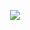 <p align="center">
 <img src="https://readme-typing-svg.herokuapp.com?duration=1000&color=F7F7F7&background=000000&center=true&vCenter=true&multiline=true&width=500&height=100&lines=I+am+BIJAYA+SHAH;Passionate+MERN+Developer;From+Kathmandu+Nepal"> 
</p>
